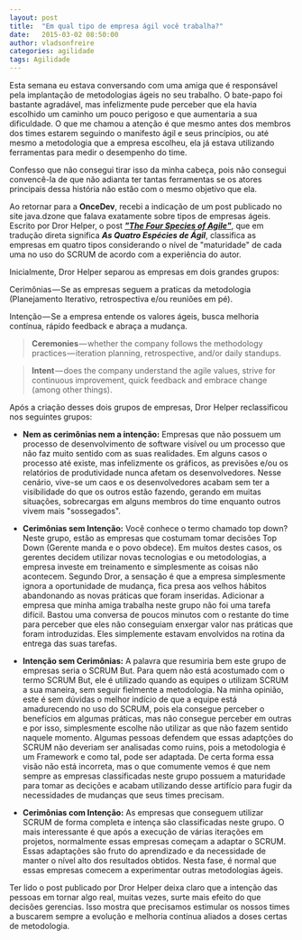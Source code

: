 ```yaml
---
layout: post
title:  "Em qual tipo de empresa ágil você trabalha?"
date:   2015-03-02 08:50:00
author: vladsonfreire
categories: agilidade
tags: Agilidade
---
```


Esta semana eu estava conversando com uma amiga que é responsável pela implantação de metodologias ágeis no seu trabalho. O bate-papo foi bastante agradável, mas infelizmente pude perceber que ela havia escolhido um caminho um pouco perigoso e que aumentaria a sua dificuldade. O que me chamou a atenção é que mesmo antes dos membros dos times estarem seguindo o manifesto ágil e seus princípios, ou até mesmo a metodologia que a empresa escolheu, ela já estava utilizando ferramentas para medir o desempenho do time.

Confesso que não consegui tirar isso da minha cabeça, pois não consegui convencê-la de que não adianta ter tantas ferramentas se os atores principais dessa história não estão com o mesmo objetivo que ela.

Ao retornar para a **OnceDev**, recebi a indicação de um post publicado no site java.dzone que falava exatamente sobre tipos de empresas ágeis. Escrito por Dror Helper, o post **_["The Four Species of Agile"][1]_**, que em tradução direta significa **_As Quatro Espécies de Ágil_**, classifica as empresas em quatro tipos considerando o nível de "maturidade" de cada uma no uso do SCRUM de acordo com a experiência do autor.

Inicialmente, Dror Helper separou as empresas em dois grandes grupos:

Cerimônias — Se as empresas seguem a praticas da metodologia (Planejamento Iterativo, retrospectiva e/ou reuniões em pé).

Intenção — Se a empresa entende os valores ágeis, busca melhoria contínua, rápido feedback e abraça a mudança.

>**Ceremonies** — whether the company follows the methodology practices — iteration planning, retrospective, and/or daily standups.

>**Intent** — does the company understand the agile values, strive for continuous improvement, quick feedback and embrace change (among other things).

Após a criação desses dois grupos de empresas, Dror Helper reclassificou nos seguintes grupos:

- **Nem as cerimônias nem a intenção:** Empresas que não possuem um processo de desenvolvimento de software visível ou um processo que não faz muito sentido com as suas realidades. Em alguns casos o processo até existe, mas infelizmente os gráficos, as previsões e/ou os relatórios de produtividade nunca afetam os desenvolvedores. Nesse cenário, vive-se um caos e os desenvolvedores acabam sem ter a visibilidade do que os outros estão fazendo, gerando em muitas situações, sobrecargas em alguns membros do time enquanto outros vivem mais "sossegados".

- **Cerimônias sem Intenção:** Você conhece o termo chamado top down? Neste grupo, estão as empresas que costumam tomar decisões Top Down (Gerente manda e o povo obdece). Em muitos destes casos, os gerentes decidem utilizar novas tecnologias e ou metodologias, a empresa investe em treinamento e simplesmente as coisas não acontecem. Segundo Dror, a sensação é que a empresa simplesmente ignora a oportunidade de mudança, fica presa aos velhos hábitos abandonando as novas práticas que foram inseridas.
Adicionar a empresa que minha amiga trabalha neste grupo não foi uma tarefa difícil. Bastou uma conversa de poucos minutos com o restante do time para perceber que eles não conseguiam enxergar valor nas práticas que foram introduzidas. Eles simplemente estavam envolvidos na rotina da entrega das suas tarefas.

- **Intenção sem Cerimônias:** A palavra que resumiria bem este grupo de empresas seria o SCRUM But. Para quem não está acostumado com o termo SCRUM But, ele é utilizado quando as equipes o utilizam SCRUM a sua maneira, sem seguir fielmente a metodologia. Na minha opinião, este é sem dúvidas o melhor indício de que a equipe está amadurecendo no uso do SCRUM, pois ela consegue perceber o benefícios em algumas práticas, mas não consegue perceber em outras e por isso, simplesmente escolhe não utilizar as que não fazem sentido naquele momento. Algumas pessoas defendem que essas adaptções do SCRUM não deveriam ser analisadas como ruins, pois a metodologia é um Framework e como tal, pode ser adaptada.
De certa forma essa visão não está incorreta, mas o que comumente vemos é que nem sempre as empresas classificadas neste grupo possuem a maturidade para tomar as decições e acabam utilizando desse artifício para fugir da necessidades de mudanças que seus times precisam.

- **Cerimônias com Intenção:** As empresas que conseguem utilizar SCRUM de forma completa e intença são classificadas neste grupo. O mais interessante é que após a execução de várias iterações em projetos, normalmente essas empresas começam a adaptar o SCRUM. Essas adaptações são fruto do aprendizado e da necessidade de manter o nível alto dos resultados obtidos. Nesta fase, é normal que essas empresas comecem a experimentar outras metodologias ágeis.

Ter lido o post publicado por Dror Helper deixa claro que a intenção das pessoas em tornar algo real, muitas vezes, surte mais efeito do que decisões gerencias. Isso mostra que precisamos estimular os nossos times a buscarem sempre a evolução e melhoria contínua aliados a doses certas de metodologia.

[1]: http://java.dzone.com/articles/four-species-agile


